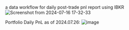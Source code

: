 a data workflow for daily post-trade pnl report using IBKR
![Screenshot from 2024-07-16 17-32-33](https://github.com/user-attachments/assets/122c174e-e153-4b55-9f24-6153e7b0ac66)

Portfolio Daily PnL as of 2024.07.26:
![image](https://github.com/user-attachments/assets/d37b41c0-bd37-479d-a706-e814d15239aa)







